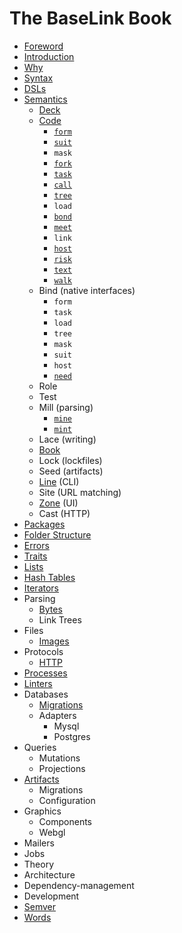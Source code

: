# The BaseLink Book

- [Foreword](foreword.md)
- [Introduction](introduction.md)
- [Why](why.md)
- [Syntax](syntax.md)
- [DSLs](dsls.md)
- [Semantics](semantics.md)
  - [Deck](semantics/deck.md)
  - [Code](semantics/code.md)
    - [`form`](semantics/code/form.md)
    - [`suit`](semantics/code/suit.md)
    - `mask`
    - [`fork`](semantics/code/fork.md)
    - [`task`](semantics/code/task.md)
    - [`call`](semantics/code/call.md)
    - [`tree`](semantics/code/tree.md)
    - `load`
    - [`bond`](semantics/code/bond.md)
    - [`meet`](semantics/code/meet.md)
    - `link`
    - [`host`](semantics/code/host.md)
    - [`risk`](semantics/code/risk.md)
    - [`text`](semantics/code/text.md)
    - [`walk`](semantics/code/walk.md)
  - Bind (native interfaces)
    - `form`
    - `task`
    - `load`
    - `tree`
    - `mask`
    - `suit`
    - `host`
    - [`need`](semantics/code/need.md)
  - Role
  - Test
  - Mill (parsing)
    - [`mine`](semantics/mill/mine.md)
    - [`mint`](semantics/mill/mint.md)
  - Lace (writing)
  - [Book](semantics/book.md)
  - Lock (lockfiles)
  - Seed (artifacts)
  - [Line](semantics/line.md) (CLI)
  - Site (URL matching)
  - [Zone](semantics/zone.md) (UI)
  - Cast (HTTP)
- [Packages](packages.md)
- [Folder Structure](folder-structure.md)
- [Errors](errors.md)
- [Traits](traits.md)
- [Lists](lists.md)
- [Hash Tables](hashes.md)
- [Iterators](iterators.md)
- Parsing
  - [Bytes](parsing/bytes.md)
  - Link Trees
- Files
  - [Images](files/images.md)
- Protocols
  - [HTTP](protocols/http.md)
- [Processes](processes.md)
- [Linters](linters.md)
- Databases
  - [Migrations](databases/migrations.md)
  - Adapters
    - Mysql
    - Postgres
- Queries
  - Mutations
  - Projections
- [Artifacts](artifacts.md)
  - Migrations
  - Configuration
- Graphics
  - Components
  - Webgl
- Mailers
- Jobs
- Theory
- Architecture
- Dependency-management
- Development
- [Semver](semver.md)
- [Words](words.md)
